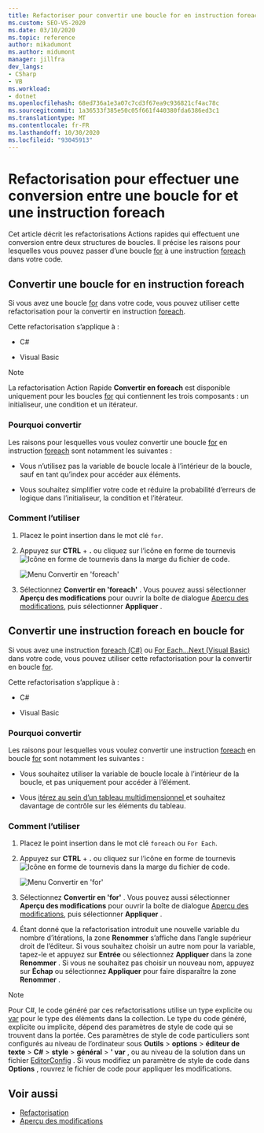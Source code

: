 ```yaml
---
title: Refactoriser pour convertir une boucle for en instruction foreach
ms.custom: SEO-VS-2020
ms.date: 03/10/2020
ms.topic: reference
author: mikadumont
ms.author: midumont
manager: jillfra
dev_langs:
- CSharp
- VB
ms.workload:
- dotnet
ms.openlocfilehash: 68ed736a1e3a07c7cd3f67ea9c936821cf4ac78c
ms.sourcegitcommit: 1a36533f385e50c05f661f440380fda6386ed3c1
ms.translationtype: MT
ms.contentlocale: fr-FR
ms.lasthandoff: 10/30/2020
ms.locfileid: "93045913"
---
```

# <a name="refactoring-to-convert-between-a-for-loop-and-a-foreach-statement"></a>Refactorisation pour effectuer une conversion entre une boucle for et une instruction foreach

Cet article décrit les refactorisations Actions rapides qui effectuent une conversion entre deux structures de boucles. Il précise les raisons pour lesquelles vous pouvez passer d’une boucle [for](/dotnet/csharp/language-reference/keywords/for) à une instruction [foreach](/dotnet/csharp/language-reference/keywords/foreach-in) dans votre code.

## <a name="convert-a-for-loop-to-a-foreach-statement"></a>Convertir une boucle for en instruction foreach

Si vous avez une boucle [for](/dotnet/csharp/language-reference/keywords/for) dans votre code, vous pouvez utiliser cette refactorisation pour la convertir en instruction [foreach](/dotnet/csharp/language-reference/keywords/foreach-in).

Cette refactorisation s’applique à :

- C#

- Visual Basic

> [!NOTE]
> La refactorisation Action Rapide **Convertir en foreach** est disponible uniquement pour les boucles [for](/dotnet/csharp/language-reference/keywords/for) qui contiennent les trois composants : un initialiseur, une condition et un itérateur.

### <a name="why-convert"></a>Pourquoi convertir

Les raisons pour lesquelles vous voulez convertir une boucle [for](/dotnet/csharp/language-reference/keywords/for) en instruction [foreach](/dotnet/csharp/language-reference/keywords/foreach-in) sont notamment les suivantes :

- Vous n’utilisez pas la variable de boucle locale à l’intérieur de la boucle, sauf en tant qu’index pour accéder aux éléments.

- Vous souhaitez simplifier votre code et réduire la probabilité d’erreurs de logique dans l’initialiseur, la condition et l’itérateur.

### <a name="how-to-use-it"></a>Comment l’utiliser

1. Placez le point insertion dans le mot clé `for`.

1. Appuyez sur **CTRL** + **.** ou cliquez sur l’icône en forme de tournevis ![Icône en forme de tournevis](../media/screwdriver-icon.png) dans la marge du fichier de code.

   ![Menu Convertir en 'foreach'](media/convert-to-foreach.png)

1. Sélectionnez **Convertir en 'foreach'** . Vous pouvez aussi sélectionner **Aperçu des modifications** pour ouvrir la boîte de dialogue [Aperçu des modifications](../../ide/preview-changes.md), puis sélectionner **Appliquer** .

## <a name="convert-a-foreach-statement-to-a-for-loop"></a>Convertir une instruction foreach en boucle for

Si vous avez une instruction [foreach (C#)](/dotnet/csharp/language-reference/keywords/foreach-in) ou [For Each...Next (Visual Basic)](/dotnet/visual-basic/language-reference/statements/for-each-next-statement) dans votre code, vous pouvez utiliser cette refactorisation pour la convertir en boucle [for](/dotnet/csharp/language-reference/keywords/for).

Cette refactorisation s’applique à :

- C#

- Visual Basic

### <a name="why-convert"></a>Pourquoi convertir

Les raisons pour lesquelles vous voulez convertir une instruction [foreach](/dotnet/csharp/language-reference/keywords/for) en boucle [for](/dotnet/csharp/language-reference/keywords/foreach-in) sont notamment les suivantes :

- Vous souhaitez utiliser la variable de boucle locale à l’intérieur de la boucle, et pas uniquement pour accéder à l’élément.

- Vous [itérez au sein d’un tableau multidimensionnel ](/dotnet/csharp/programming-guide/arrays/using-foreach-with-arrays) et souhaitez davantage de contrôle sur les éléments du tableau.

### <a name="how-to-use-it"></a>Comment l’utiliser

1. Placez le point insertion dans le mot clé `foreach` ou `For Each`.

1. Appuyez sur **CTRL** + **.** ou cliquez sur l’icône en forme de tournevis ![Icône en forme de tournevis](../media/screwdriver-icon.png) dans la marge du fichier de code.

   ![Menu Convertir en 'for'](media/convert-to-for.png)

1. Sélectionnez **Convertir en 'for'** . Vous pouvez aussi sélectionner **Aperçu des modifications** pour ouvrir la boîte de dialogue [Aperçu des modifications](../../ide/preview-changes.md), puis sélectionner **Appliquer** .

1. Étant donné que la refactorisation introduit une nouvelle variable du nombre d’itérations, la zone **Renommer** s’affiche dans l’angle supérieur droit de l’éditeur. Si vous souhaitez choisir un autre nom pour la variable, tapez-le et appuyez sur **Entrée** ou sélectionnez **Appliquer** dans la zone **Renommer** . Si vous ne souhaitez pas choisir un nouveau nom, appuyez sur **Échap** ou sélectionnez **Appliquer** pour faire disparaître la zone **Renommer** .

> [!NOTE]
> Pour C#, le code généré par ces refactorisations utilise un type explicite ou [var](/dotnet/csharp/language-reference/keywords/var) pour le type des éléments dans la collection. Le type du code généré, explicite ou implicite, dépend des paramètres de style de code qui se trouvent dans la portée. Ces paramètres de style de code particuliers sont configurés au niveau de l’ordinateur sous **Outils**  >  **options**  >  **éditeur de texte**  >  **C#**  >  **style**  >  **général**  >  **\' var** , ou au niveau de la solution dans un fichier [EditorConfig](/dotnet/fundamentals/code-analysis/style-rules/language-rules#implicit-and-explicit-types) . Si vous modifiez un paramètre de style de code dans **Options** , rouvrez le fichier de code pour appliquer les modifications.

## <a name="see-also"></a>Voir aussi

- [Refactorisation](../refactoring-in-visual-studio.md)
- [Aperçu des modifications](../../ide/preview-changes.md)
